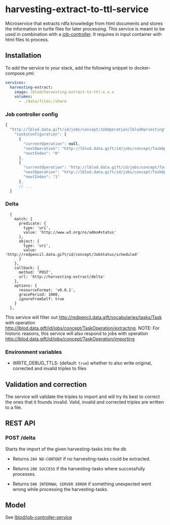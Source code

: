 # harvesting-extract-to-ttl-service
Microservice that extracts rdfa knowledge from html documents and stores the information in turtle files for later processing.
This service is meant to be used in combination with a [job-controller](https://github.com/lblod/job-controller-service). It requires in input container with html files to process.

## Installation

To add the service to your stack, add the following snippet to docker-compose.yml:

```yml
services:
  harvesting-extract:
    image: lblod/harvesting-extract-to-ttl:x.x.x
    volumes:
      - ./data/files:/share
```

### Job controller config
```js
{
  "http://lblod.data.gift/id/jobs/concept/JobOperation/lblodHarvesting": {
    "tasksConfiguration": [
      {
        "currentOperation": null,
        "nextOperation": "http://lblod.data.gift/id/jobs/concept/TaskOperation/extracting",
        "nextIndex": "0"
      },
      {
        "currentOperation": "http://lblod.data.gift/id/jobs/concept/TaskOperation/collecting",
        "nextOperation": "http://lblod.data.gift/id/jobs/concept/TaskOperation/extracting",
        "nextIndex": "1"
      },
      // ...
  }
```

### Delta

```
  {
    match: {
      predicate: {
        type: 'uri',
        value: 'http://www.w3.org/ns/adms#status'
      },
      object: {
        type: 'uri',
        value: 'http://redpencil.data.gift/id/concept/JobStatus/scheduled'
      }
    },
    callback: {
      method: 'POST',
      url: 'http://harvesting-extract/delta'
    },
    options: {
      resourceFormat: 'v0.0.1',
      gracePeriod: 1000,
      ignoreFromSelf: true
    }
  },
```

This service will filter out  <http://redpencil.data.gift/vocabularies/tasks/Task> with operation <http://lblod.data.gift/id/jobs/concept/TaskOperation/extracting>.
NOTE: For historic reasons, this service will also respond to jobs with operation <http://lblod.data.gift/id/jobs/concept/TaskOperation/importing>

### Environment variables
 - WRITE_DEBUG_TTLS: (default: `true`) whether to also write original, corrected and invalid triples to files

## Validation and correction
The service will validate the triples to import and will try its best to correct the ones that it founds invalid. Valid, invalid and corrected triples are written to a file.

## REST API

### POST /delta

Starts the import of the given harvesting-tasks into the db

- Returns `204 NO-CONTENT` if no harvesting-tasks could be extracted.

- Returns `200 SUCCESS` if the harvesting-tasks where successfully processes.

- Returns `500 INTERNAL SERVER ERROR` if something unexpected went wrong while processing the harvesting-tasks.


## Model
See [lblod/job-controller-service](https://github.com/lblod/job-controller-service)
